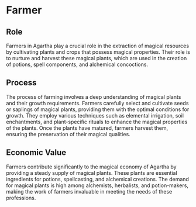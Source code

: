 # Farmer

## Role
Farmers in Agartha play a crucial role in the extraction of magical resources by cultivating plants and crops that possess magical properties. Their role is to nurture and harvest these magical plants, which are used in the creation of potions, spell components, and alchemical concoctions.

## Process
The process of farming involves a deep understanding of magical plants and their growth requirements. Farmers carefully select and cultivate seeds or saplings of magical plants, providing them with the optimal conditions for growth. They employ various techniques such as elemental irrigation, soil enchantments, and plant-specific rituals to enhance the magical properties of the plants. Once the plants have matured, farmers harvest them, ensuring the preservation of their magical qualities.

## Economic Value
Farmers contribute significantly to the magical economy of Agartha by providing a steady supply of magical plants. These plants are essential ingredients for potions, spellcasting, and alchemical creations. The demand for magical plants is high among alchemists, herbalists, and potion-makers, making the work of farmers invaluable in meeting the needs of these professions.
